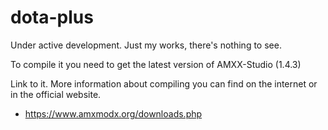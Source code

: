 # dota-plus
Under active development.
Just my works, there's nothing to see.

To compile it you need to get the latest version of AMXX-Studio (1.4.3)

Link to it. More information about compiling you can find on the internet or in the official website.

- https://www.amxmodx.org/downloads.php
